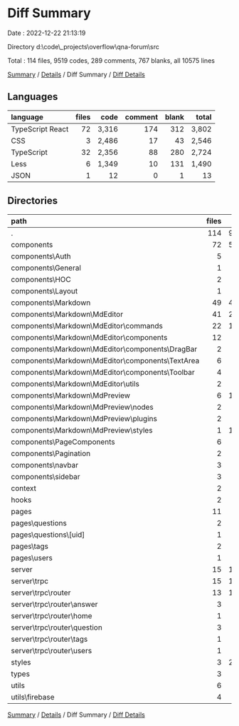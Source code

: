 # Diff Summary

Date : 2022-12-22 21:13:19

Directory d:\\code\\_projects\\overflow\\qna-forum\\src

Total : 114 files,  9519 codes, 289 comments, 767 blanks, all 10575 lines

[Summary](results.md) / [Details](details.md) / Diff Summary / [Diff Details](diff-details.md)

## Languages
| language | files | code | comment | blank | total |
| :--- | ---: | ---: | ---: | ---: | ---: |
| TypeScript React | 72 | 3,316 | 174 | 312 | 3,802 |
| CSS | 3 | 2,486 | 17 | 43 | 2,546 |
| TypeScript | 32 | 2,356 | 88 | 280 | 2,724 |
| Less | 6 | 1,349 | 10 | 131 | 1,490 |
| JSON | 1 | 12 | 0 | 1 | 13 |

## Directories
| path | files | code | comment | blank | total |
| :--- | ---: | ---: | ---: | ---: | ---: |
| . | 114 | 9,519 | 289 | 767 | 10,575 |
| components | 72 | 5,053 | 256 | 469 | 5,778 |
| components\\Auth | 5 | 166 | 10 | 13 | 189 |
| components\\General | 1 | 81 | 1 | 12 | 94 |
| components\\HOC | 2 | 25 | 0 | 8 | 33 |
| components\\Layout | 1 | 33 | 0 | 6 | 39 |
| components\\Markdown | 49 | 4,046 | 241 | 372 | 4,659 |
| components\\Markdown\\MdEditor | 41 | 2,650 | 238 | 225 | 3,113 |
| components\\Markdown\\MdEditor\\commands | 22 | 1,062 | 40 | 96 | 1,198 |
| components\\Markdown\\MdEditor\\components | 12 | 955 | 34 | 62 | 1,051 |
| components\\Markdown\\MdEditor\\components\\DragBar | 2 | 102 | 2 | 7 | 111 |
| components\\Markdown\\MdEditor\\components\\TextArea | 6 | 560 | 26 | 40 | 626 |
| components\\Markdown\\MdEditor\\components\\Toolbar | 4 | 293 | 6 | 15 | 314 |
| components\\Markdown\\MdEditor\\utils | 2 | 167 | 61 | 36 | 264 |
| components\\Markdown\\MdPreview | 6 | 1,290 | 3 | 136 | 1,429 |
| components\\Markdown\\MdPreview\\nodes | 2 | 92 | 0 | 4 | 96 |
| components\\Markdown\\MdPreview\\plugins | 2 | 43 | 2 | 5 | 50 |
| components\\Markdown\\MdPreview\\styles | 1 | 1,015 | 0 | 120 | 1,135 |
| components\\PageComponents | 6 | 527 | 12 | 31 | 570 |
| components\\Pagination | 2 | 0 | 0 | 0 | 0 |
| components\\navbar | 3 | 92 | 0 | 10 | 102 |
| components\\sidebar | 3 | 83 | -8 | 17 | 92 |
| context | 2 | 96 | 0 | 21 | 117 |
| hooks | 2 | 76 | 0 | 10 | 86 |
| pages | 11 | -8 | 1 | 16 | 9 |
| pages\\questions | 2 | -107 | 1 | -3 | -109 |
| pages\\questions\\[uid] | 1 | 55 | 1 | 9 | 65 |
| pages\\tags | 2 | 113 | 0 | 17 | 130 |
| pages\\users | 1 | -19 | 0 | -4 | -23 |
| server | 15 | 1,549 | 8 | 171 | 1,728 |
| server\\trpc | 15 | 1,549 | 8 | 171 | 1,728 |
| server\\trpc\\router | 13 | 1,517 | 7 | 165 | 1,689 |
| server\\trpc\\router\\answer | 3 | 625 | 2 | 53 | 680 |
| server\\trpc\\router\\home | 1 | 82 | 1 | 13 | 96 |
| server\\trpc\\router\\question | 3 | 564 | 1 | 54 | 619 |
| server\\trpc\\router\\tags | 1 | 121 | 2 | 20 | 143 |
| server\\trpc\\router\\users | 1 | 63 | 1 | 12 | 76 |
| styles | 3 | 2,486 | 17 | 43 | 2,546 |
| types | 3 | 132 | 0 | 16 | 148 |
| utils | 6 | 135 | 7 | 21 | 163 |
| utils\\firebase | 4 | 105 | 7 | 16 | 128 |

[Summary](results.md) / [Details](details.md) / Diff Summary / [Diff Details](diff-details.md)